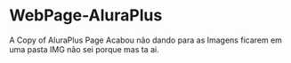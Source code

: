 # WebPage-AluraPlus
A Copy of AluraPlus Page
Acabou não dando para as Imagens ficarem em uma pasta IMG não sei porque mas ta ai.
